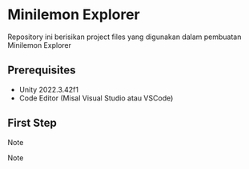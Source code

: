 # Minilemon Explorer
Repository ini berisikan project files yang digunakan dalam pembuatan Minilemon Explorer

## Prerequisites
- Unity 2022.3.42f1
- Code Editor (Misal Visual Studio atau VSCode)

## First Step

> [!NOTE]
> Note